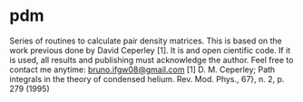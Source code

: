 # pdm
Series of routines to calculate pair density matrices. This is based on the work previous done by David Ceperley [1].
It is and open cientific code. If it is used, all results and publishing must acknowledge the author. 
Feel free to contact me anytime: bruno.ifgw08@gmail.com
[1] D. M. Ceperley; Path integrals in the theory of condensed helium. Rev. Mod. Phys., 67}, n. 2, p. 279 (1995)
